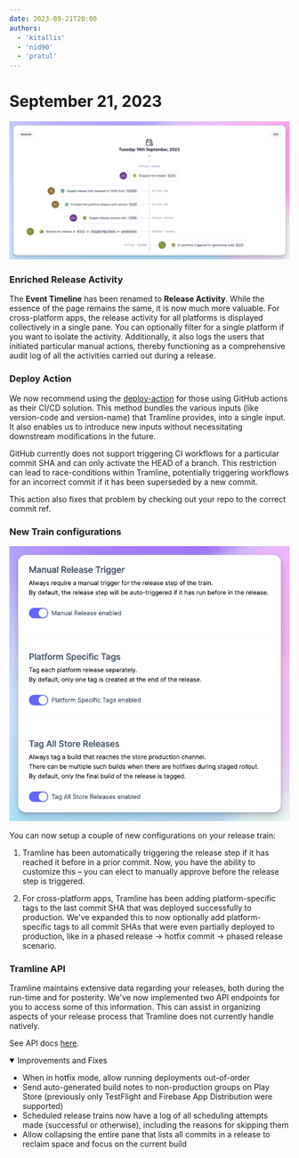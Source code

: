 ```yaml
---
date: 2023-09-21T20:00
authors:
  - 'kitallis'
  - 'nid90'
  - 'pratul'
---
```


# September 21, 2023

![](../../static/img/changelog/release-activity.png)

### Enriched Release Activity

The **Event Timeline** has been renamed to **Release Activity**. While the essence of the page remains the same, it is now much more valuable. For cross-platform apps, the release activity for all platforms is displayed collectively in a single pane. You can optionally filter for a single platform if you want to isolate the activity. Additionally, it also logs the users that initiated particular manual actions, thereby functioning as a comprehensive audit log of all the activities carried out during a release.

### Deploy Action

We now recommend using the [deploy-action](https://github.com/tramlinehq/deploy-action) for those using GitHub actions as their CI/CD solution. This method bundles the various inputs (like version-code and version-name) that Tramline provides, into a single input. It also enables us to introduce new inputs without necessitating downstream modifications in the future.

GitHub currently does not support triggering CI workflows for a particular commit SHA and can only activate the HEAD of a branch. This restriction can lead to race-conditions within Tramline, potentially triggering workflows for an incorrect commit if it has been superseded by a new commit.

This action also fixes that problem by checking out your repo to the correct commit ref.

### New Train configurations

![](../../static/img/changelog/new-configuration-sept-22.png)

You can now setup a couple of new configurations on your release train:

1. Tramline has been automatically triggering the release step if it has reached it before in a prior commit. Now, you have the ability to customize this – you can elect to manually approve before the release step is triggered.

2. For cross-platform apps, Tramline has been adding platform-specific tags to the last commit SHA that was deployed successfully to production. We've expanded this to now optionally add platform-specific tags to all commit SHAs that were even partially deployed to production, like in a phased release → hotfix commit → phased release scenario.

### Tramline API

Tramline maintains extensive data regarding your releases, both during the run-time and for posterity. We've now implemented two API endpoints for you to access some of this information. This can assist in organizing aspects of your release process that Tramline does not currently handle natively.

See API docs [here](https://docs.tramline.app/api).

<details open>
<summary>Improvements and Fixes</summary>

- When in hotfix mode, allow running deployments out-of-order
- Send auto-generated build notes to non-production groups on Play Store (previously only TestFlight and Firebase App Distribution were supported)
- Scheduled release trains now have a log of all scheduling attempts made (successful or otherwise), including the reasons for skipping them
- Allow collapsing the entire pane that lists all commits in a release to reclaim space and focus on the current build


</details>

